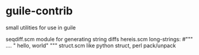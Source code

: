 # guile-contrib
small utilities for use in guile

seqdiff.scm	module for generating string diffs
hereis.scm	long-strings: #""" .... " hello, world" """
struct.scm	like python struct, perl pack/unpack
